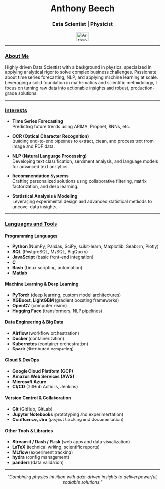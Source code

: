 <h1 align="center">Anthony Beech</h1>
<h3 align="center">Data Scientist | Physicist</h3>

<p align="center">
  <a href="https://linkedin.com/in/anthony-beech-407286156" target="blank">
    <img align="center" 
         src="https://raw.githubusercontent.com/rahuldkjain/github-profile-readme-generator/master/src/images/icons/Social/linked-in-alt.svg" 
         alt="Anthony Beech LinkedIn" 
         height="30" 
         width="40" 
    />
  </a>
</p>

---

### <ins>About Me</ins>

<p>
  Highly driven Data Scientist with a background in physics, specialized in applying analytical rigor to solve complex business challenges. Passionate about time series forecasting, NLP, and applying machine learning at scale. Leveraging a solid foundation in mathematics and scientific methodology, I focus on turning raw data into actionable insights and robust, production-grade solutions.
</p>

---

### <ins>Interests</ins>

- **Time Series Forecasting**  
  Predicting future trends using ARIMA, Prophet, RNNs, etc.

- **OCR (Optical Character Recognition)**  
  Building end-to-end pipelines to extract, clean, and process text from image and PDF data.

- **NLP (Natural Language Processing)**  
  Developing text classification, sentiment analysis, and language models for advanced text analytics.

- **Recommendation Systems**  
  Crafting personalized solutions using collaborative filtering, matrix factorization, and deep learning.

- **Statistical Analysis & Modeling**  
  Leveraging experimental design and advanced statistical methods to uncover data insights.

---

### <ins>Languages and Tools</ins>

#### Programming Languages
- **Python** (NumPy, Pandas, SciPy, scikit-learn, Matplotlib, Seaborn, Plotly)
- **SQL** (PostgreSQL, MySQL, BigQuery)
- **JavaScript** (basic front-end integration)
- **C**
- **Bash** (Linux scripting, automation)
- **Matlab**

#### Machine Learning & Deep Learning
- **PyTorch** (deep learning, custom model architectures)
- **XGBoost, LightGBM** (gradient boosting frameworks)
- **OpenCV** (computer vision)
- **Hugging Face** (transformers, NLP pipelines)

#### Data Engineering & Big Data
- **Airflow** (workflow orchestration)
- **Docker** (containerization)
- **Kubernetes** (container orchestration)
- **Spark** (distributed computing)

#### Cloud & DevOps
- **Google Cloud Platform (GCP)**
- **Amazon Web Services (AWS)**
- **Microsoft Azure**
- **CI/CD** (GitHub Actions, Jenkins)

#### Version Control & Collaboration
- **Git** (GitHub, GitLab)
- **Jupyter Notebooks** (prototyping and experimentation)
- **Confluence, Jira** (project tracking and documentation)

#### Other Tools & Libraries
- **Streamlit / Dash / Flask** (web apps and data visualization)
- **LaTeX** (technical writing, scientific reports)
- **MLflow** (experiment tracking)
- **hydra** (config management)
- **pandera** (data validation)

---

<p align="center">
  <em>
    "Combining physics intuition with data-driven insights to deliver powerful, scalable solutions."
  </em>
</p>
